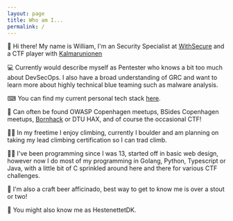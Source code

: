 ```yaml
---
layout: page
title: Who am I...
permalink: /
---
```


👋 Hi there! My name is William, I'm an Security Specialist at [WithSecure](https://www.withsecure.com/en/home) and a CTF player with [Kalmarunionen](https://www.kalmarunionen.dk/)

💻 Currently would describe myself as Pentester who knows a bit too much about DevSecOps. I also have a broad understanding of GRC and want to learn more about highly technical blue teaming such as malware analysis.

⌨ You can find my current personal tech stack [here](/tech/2021/11/10/Personal-Tech-Stack.html).

🤝 Can often be found OWASP Copenhagen meetups, BSides Copenhagen meetups, [Bornhack](https://bornhack.dk/) or DTU HAX, and of course the occasional CTF!

🧗‍♂️ In my freetime I enjoy climbing, currently I boulder and am planning on taking my lead climbing certification so I can trad climb.

👩‍💻 I've been programming since I was 13, started off in basic web design, however now I do most of my programming in Golang, Python, Typescript or Java, with a little bit of C sprinkled around here and there for various CTF challenges.

🍻 I'm also a craft beer afficinado, best way to get to know me is over a stout or two!

🐴 You might also know me as HestenettetDK.
